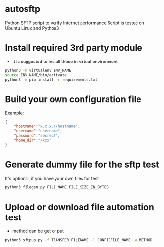 # autosftp
Python SFTP script to verify Internet performance
Script is tested on Ubuntu Linux and Python3

# Install required 3rd party module
* It is suggested to install these in virtual environment
```bash
python3 -m virtualenv ENV_NAME
source ENV_NAME/bin/activate
python3 -m pip install -r requirements.txt
```

# Build your own configuration file
Example:
```json
{
    "hostname":"x.x.x.x/hostname",
    "username":"username",
    "password":"secrect",
    "home_dir":"/xxx"
}
```

# Generate dummy file for the sftp test
It's optional, if you have your own files for test
```bash
python3 filegen.py FILE_NAME FILE_SIZE_IN_BYTES
```

# Upload or download file automation test
* method can be get or put
```bash
python3 sftpup.py -f TRANSFER_FILENAME -l CONFIGFILE_NAME -a METHOD
```
